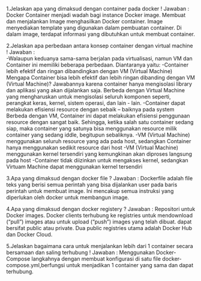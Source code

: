 1.Jelaskan apa yang dimaksud dengan container pada docker !
Jawaban :
 Docker Container menjadi wadah bagi instance Docker image. Membuat dan menjalankan Image menghasilkan Docker container. Image menyediakan template yang digunakan dalam pembuatan container. Di dalam image, terdapat informasi yang dibutuhkan untuk membuat container. 

2.Jelaskan apa perbedaan antara konsep container dengan virtual machine !
Jawaban :  
-Walaupun keduanya sama-sama berjalan pada virtualisasi, namun VM dan Container ini memiliki beberapa perbedaan. Diantaranya yaitu:
-Container lebih efektif dan ringan dibandingkan dengan VM (Virtual Machine)
Mengapa Container bisa lebih efektif dan lebih ringan dibanding dengan VM (Virtual Machine)? Jawabannya karena container hanya mengisolasi library dan aplikasi yang akan dijalankan saja. Berbeda dengan Virtual Machine yang mengharuskan untuk mengisolasi seluruh komponen seperti, perangkat keras, kernel, sistem operasi, dan lain - lain. 
-Container dapat melakukan efisiensi resource dengan sebaik – baiknya pada system
Berbeda dengan VM, Container ini dapat melakukan efisiensi penggunaan resource dengan sangat baik. Sehingga, ketika salah satu container sedang siap, maka container yang satunya bisa menggunakan resource milik container yang sedang iddle, begitupun sebaliknya.
-VM (Virtual Machine) menggunakan seluruh resource yang ada pada host, sedangkan Container hanya menggunakan sedikit resource dari host
 -VM (Virtual Machine) menggunakan kernel tersendiri yang kemungkinan akan diproses langsung pada host
-Container tidak diizinkan untuk mengakses kernel, sedangkan Virtuam Machine dapat menggunakan kernel tersendiri
 
3.Apa yang dimaksud dengan docker file ?
Jawaban : 
Dockerfile adalah file teks yang berisi semua perintah yang bisa dijalankan user pada baris perintah untuk membuat image. Ini mencakup semua instruksi yang diperlukan oleh docker untuk membangun image.

4.Apa yang dimaksud dengan docker registery ?
Jawaban :
Repositori untuk Docker images. Docker clients terhubung ke registries untuk mendownload (“pull”) images atau untuk upload (“push”) images yang telah dibuat. dapat bersifat public atau private. Dua public registries utama adalah Docker Hub dan Docker Cloud.

5.Jelaskan bagaimana cara untuk menjalankan lebih dari 1 container secara bersamaan dan saling terhubung !
Jawaban :
Menggunakan Docker-Compose 
langkahnya dengan membuat konfigurasi di satu file docker-compose.yml,berfungsi untuk menjadikan 1 container yang sama dan dapat terhubung.